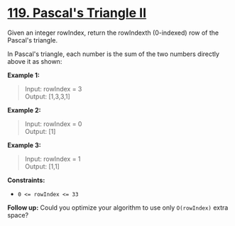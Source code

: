 # [119. Pascal's Triangle II](https://leetcode.com/problems/pascals-triangle-ii/)

Given an integer rowIndex, return the rowIndexth (0-indexed) row of the Pascal's triangle.

In Pascal's triangle, each number is the sum of the two numbers directly above it as shown:

**Example 1:**

> Input: rowIndex = 3 <br>
> Output: [1,3,3,1]

**Example 2:**

> Input: rowIndex = 0 <br>
> Output: [1]

**Example 3:**

> Input: rowIndex = 1 <br>
> Output: [1,1]

**Constraints:**

- `0 <= rowIndex <= 33`

**Follow up:** Could you optimize your algorithm to use only `O(rowIndex)` extra space?
